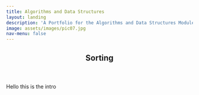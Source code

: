 ```yaml
---
title: Algorithms and Data Structures
layout: landing
description: 'A Portfolio for the Algorithms and Data Structures Module'
image: assets/images/pic07.jpg
nav-menu: false
---
```


<script src="https://cdn.jsdelivr.net/npm/p5@1.7.0/lib/p5.js"></script>

<div id="main">

<section id="sorting">
<div class="inner">
<header class="major">
<h2>Sorting</h2>
</header>
<p>
Hello this is the intro
</p>
</div>  
</section>

<!-- Example -->
<!-- https://www.toptal.com/developers/sorting-algorithms -->

<section id="two" class="spotlights">
	<section style="flex-direction: row-reverse;">
		<!-- <a href="generic.html" class="image"> -->
        <script type= "module" src="{% link assets/js/algodat/selectionSort.js %}">
        </script>
        <!-- <div id="canvas-container"> -->
        <div class ="content" style="width: 40%;">
			<div style="position: relative; width: 100%; height: 100%">
			<div id="canvas-selection-sort" class="inner" style="position: relative; height: 100%" data-position="center center"></div>
			<div id="button-container-selection-sort" style="top: 0;width: 100%; height: 100%; position: absolute; display: flex; align-items: center; justify-content: center"></div>
			</div>
        </div>
        <!-- </div> -->
			<!-- <img src="{% link assets/images/pic08.jpg %}" alt="" data-position="center center" /> -->
		<!-- </a> -->
		<div class="content">
			<div class="inner">
				<header class="major">
					<h3>Selection Sort</h3>
				</header>
				<p>Selection sort is.. lorem ipsum dolor sit ametSelection sort is.. lorem ipsum dolor sit ametSelection sort is.. lorem ipsum dolor sit ametSelection sort is.. lorem ipsum dolor sit ametSelection sort is.. lorem ipsum dolor sit ametSelection sort is.. lorem ipsum dolor sit ametSelection sort is.. lorem ipsum dolor sit ametSelection sort is.. lorem ipsum dolor sit ametSelection sort is.. lorem ipsum dolor sit ametSelection sort is.. lorem ipsum dolor sit ametSelection sort is.. lorem ipsum dolor sit ametSelection sort is.. lorem ipsum dolor sit amet</p>
			</div>
		</div>
	</section>
	<section style="flex-direction: row-reverse;">
		<!-- <a href="generic.html" class="image"> -->
        <script src="{% link assets/js/algodat/insertionSort.js %}">
        </script>
        <!-- <div id="canvas-container"> -->
        <div class ="content" style="width: 40%;">
			<div style="position: relative; width: 100%; height: 100%">
			<div id="canvas-selection-sort" class="inner" style="position: relative; height: 100%" data-position="center center"></div>
			<div id="button-container" style="top: 0;width: 100%; height: 100%; position: absolute; display: flex; align-items: center; justify-content: center"></div>
			</div>
        </div>
        <!-- </div> -->
			<!-- <img src="{% link assets/images/pic08.jpg %}" alt="" data-position="center center" /> -->
		<!-- </a> -->
		<div class="content">
			<div class="inner">
				<header class="major">
					<h3>Insertion Sort</h3>
				</header>
				<p>Selection sort is.. lorem ipsum dolor sit ametSelection sort is.. lorem ipsum dolor sit ametSelection sort is.. lorem ipsum dolor sit ametSelection sort is.. lorem ipsum dolor sit ametSelection sort is.. lorem ipsum dolor sit ametSelection sort is.. lorem ipsum dolor sit ametSelection sort is.. lorem ipsum dolor sit ametSelection sort is.. lorem ipsum dolor sit ametSelection sort is.. lorem ipsum dolor sit ametSelection sort is.. lorem ipsum dolor sit ametSelection sort is.. lorem ipsum dolor sit ametSelection sort is.. lorem ipsum dolor sit amet</p>
			</div>
		</div>
	</section>
</section>


<p></p>




</div>